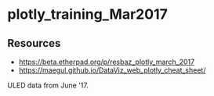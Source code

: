 # plotly_training_Mar2017

## Resources
- https://beta.etherpad.org/p/resbaz_plotly_march_2017 
- https://maegul.github.io/DataViz_web_plotly_cheat_sheet/

ULED data from June '17.
